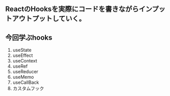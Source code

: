 ## ReactのHooksを実際にコードを書きながらインプットアウトプットしていく。

## 今回学ぶhooks

1. useState
2. useEffect
3. useContext
4. useRef
5. useReducer
6. useMemo
7. useCallBack
8. カスタムフック
